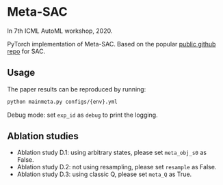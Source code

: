 # Meta-SAC
In 7th ICML AutoML workshop, 2020.

PyTorch implementation of Meta-SAC. Based on the popular [public github repo](https://github.com/pranz24/pytorch-soft-actor-critic/tree/d8ba7370e574340e9e0e9dd0276dbd2241ff3fd1) for SAC.

## Usage
The paper results can be reproduced by running:
```bash
python mainmeta.py configs/{env}.yml
```
Debug mode: set `exp_id` as `debug` to print the logging.

## Ablation studies
- Ablation study D.1: using arbitrary states, please set `meta_obj_s0` as False.
- Ablation study D.2: not using resampling, please set `resample` as False.
- Ablation study D.3: using classic Q, please set `meta_Q` as True.
